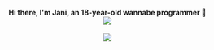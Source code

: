 <p align="center">
  <strong>Hi there, I'm Jani, an 18-year-old wannabe programmer 🌴</strong>
  <br>
  <img style="pointer-events: none" src="https://komarev.com/ghpvc/?username=GiliceJani&style=flat-square&label=Hits&color=5a088a">
  <br><br>
  <img style="pointer-events: none" src="https://github-readme-stats.vercel.app/api?username=GiliceJani&show_icons=true&theme=dark&count_private=true">
</p>

